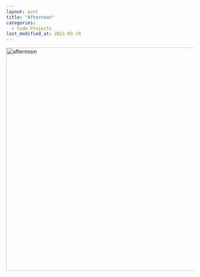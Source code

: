 ```yaml
---
layout: post
title: "Afternoon"
categories:
  - Side Projects
last_modified_at: 2021-03-19
---
```




<img style="width:600px" alt = "afternoon" src="{{site.baseurl}}/assets/img/drawings/afternoon.jpg">

